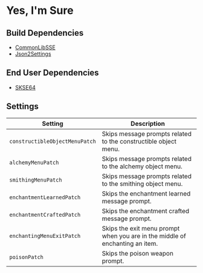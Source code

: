 # Yes, I'm Sure

## Build Dependencies
* [CommonLibSSE](https://github.com/Ryan-rsm-McKenzie/CommonLibSSE)
* [Json2Settings](https://github.com/Ryan-rsm-McKenzie/Json2Settings)

## End User Dependencies
* [SKSE64](https://skse.silverlock.org/)

## Settings
Setting | Description
--- | ---
`constructibleObjectMenuPatch` | Skips message prompts related to the constructible object menu.
`alchemyMenuPatch` | Skips message prompts related to the alchemy object menu.
`smithingMenuPatch` | Skips message prompts related to the smithing object menu.
`enchantmentLearnedPatch` | Skips the enchantment learned message prompt.
`enchantmentCraftedPatch` | Skips the enchantment crafted message prompt.
`enchantingMenuExitPatch` | Skips the exit menu prompt when you are in the middle of enchanting an item.
`poisonPatch` | Skips the poison weapon prompt.
